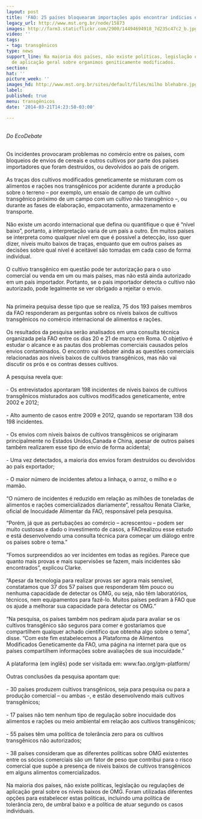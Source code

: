 ```yaml
---
layout: post
title: 'FAO: 25 países bloquearam importações após encontrar indícios de transgênicos'
legacy_url: http://www.mst.org.br/node/15873
images: http://farm3.staticflickr.com/2900/14494694918_7d235c47c2_b.jpg
video: ''
tags:
- tag: transgênicos
type: news
support_line: Na maioria dos países, não existe políticas, legislação ou regulações
  de aplicação geral sobre organimos geniticamente modificados.
section: 
hat: ''
picture_week: ''
images_hd: http://www.mst.org.br/sites/default/files/milho blehabre.jpg
label: 
published: true
menu: transgênicos
date: '2014-03-21T14:23:50-03:00'

---
```

<p><br><em>Do EcoDebate</em></p><p><br>Os incidentes provocaram problemas no comércio entre os países, com bloqueios de envios de cereais e outros cultivos por parte dos países importadores que foram destruídos, ou devolvidos ao país de origem.<br><br>As traças dos cultivos modificados geneticamente se misturam com os alimentos e rações nos transgênicos por acidente durante a produção sobre o terreno – por exemplo, um ensaio de campo de um cultivo transgênico próximo de um campo com um cultivo não transgênico –, ou durante as fases de elaboração, empacotamento, armazenamento e transporte.<br><br>Não existe um acordo internacional que defina ou quantifique o que é “nível baixo”, portanto, a interpretação varia de um país a outro. Em muitos países se interpreta como qualquer nível em que é possível a detecção, isso quer dizer, níveis muito baixos de traças, enquanto que em outros países as decisões sobre qual nível é aceitável são tomadas em cada caso de forma individual.<br><br>O cultivo transgênico em questão pode ter autorização para o uso comercial ou venda em um ou mais países, mas não está ainda autorizado em um país importador. Portanto, se o país importador detecta o cultivo não autorizado, pode legalmente se ver obrigado a rejeitar o envio.</p><p><br>Na primeira pequisa desse tipo que se realiza, 75 dos 193 países membros da FAO responderam as perguntas sobre os níveis baixos de cultivos transgênicos no comércio internacional de alimentos e rações.<br><br>Os resultados da pesquisa serão analisados em uma consulta técnica organizada pela FAO entre os dias 20 e 21 de março em Roma. O objetivo é estudar o alcance e as pautas dos problemas comerciais causados pelos envios contaminados. O encontro vai debater ainda as questões comerciais relacionadas aos níveis baixos de cultivos transgênicos, mas não vai discutir os prós e os contras desses cultivos.<br><br>A pesquisa revela que:<br><br>- Os entrevistados apontaram 198 incidentes de níveis baixos de cultivos transgênicos misturados aos cultivos modificados geneticamente, entre 2002 e 2012;<br><br>- Alto aumento de casos entre 2009 e 2012, quando se reportaram 138 dos 198 incidentes.<br><br>- Os envios com níveis baixos de cultivos transgênicos se originaram principalmente no Estados Unidos,Canada e China, apesar de outros países também realizarem esse tipo de envio de forma acidental;<br><br>- Uma vez detectados, a maioria dos envios foram destruídos ou devolvidos ao país exportador;<br><br>- O maior número de incidentes afetou a linhaça, o arroz, o milho e o mamão.<br><br>“O número de incidentes é reduzido em relação as milhões de toneladas de alimentos e rações comercializados diariamente”, ressaltou Renata Clarke, oficial de Inocuidade Alimentar da FAO, responsável pela pesquisa. </p><p>“Porém, já que as pertubações ao comércio – acrescentou – podem ser muito custosas e dado o investimento de casos, a FAOrealizou esse estudo e está desenvolvendo uma consulta técnica para começar um diálogo entre os países sobre o tema.”<br><br>“Fomos surpreendidos ao ver incidentes em todas as regiões. Parece que quanto mais provas e mais supervisões se fazem, mais incidentes são encontrados”, explicou Clarke.<br><br>“Apesar da tecnologia para realizar provas ser agora mais sensível, constatamos que 37 dos 57 países que responderam têm pouco ou nenhuma capacidade de detectar os OMG, ou seja, não têm laboratórios, técnicos, nem equipamentos para fazê-lo. Muitos países pediram à FAO que os ajude a melhorar sua capacidade para detectar os OMG.”<br><br>“Na pesquisa, os países também nos pediram ajuda para avaliar se os cultivos transgênico são seguros para comer e gostaríamos que compartilhem qualquer achado científico que obtenha algo sobre o tema”, disse. “Com este fim estabelecemos a Plataforma de Alimentos Modificados Geneticamente da FAO, uma página na internet para que os países compartilhem informações sobre avaliações de sua inocuidade.”<br><br>A plataforma (em inglês) pode ser visitada em: www.fao.org/gm-platform/<br><br>Outras conclusões da pesquisa apontam que:<br><br>- 30 países produzem cultivos transgênicos, seja para pesquisa ou para a produção comercial – ou ambas -, e estão desenvolvendo mais cultivos transgênicos;<br><br>- 17 países não tem nenhum tipo de regulação sobre inocuidade dos alimentos e rações ou meio ambiental em relação aos cultivos transgênicos;<br><br>- 55 países têm uma política de tolerância zero para os cultivos transgênicos não autorizados;<br><br>- 38 países consideram que as diferentes políticas sobre OMG existentes entre os sócios comerciais são um fator de peso que contribui para o risco comercial que supõe a presença de níveis baixos de cultivos transgênicos em alguns alimentos comercializados.<br><br>Na maioria dos países, não existe políticas, legislação ou regulações de aplicação geral sobre os níveis baixos de OMG. Foram utilizadas diferentes opções para estabelecer estas políticas, incluindo uma política de tolerância zero, de umbral baixo e a política de atuar segundo os casos individuais.<br>&nbsp;</p>
